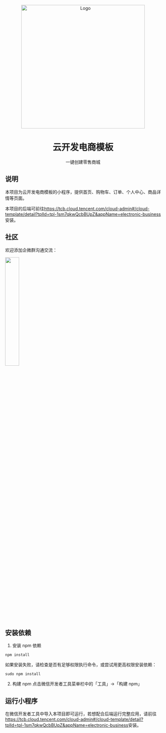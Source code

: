 <br />
<div align="center">
    <img src="https://qcloudimg.tencent-cloud.cn/raw/f97dc74fbf9af5d7b2b3d8bc0a4e91d4.png" alt="Logo" width="400">

  <h1 align="center">云开发电商模板</h1>

  <p align="center">
  一键创建零售商城
    <br />
  </p>
</div>

## 说明

本项目为云开发电商模板的小程序，提供首页、购物车、订单、个人中心、商品详情等页面。

本项目的后端可前往<https://tcb.cloud.tencent.com/cloud-admin#/cloud-template/detail?tplId=tpl-1sm7qkwQcbBUpZ&appName=electronic-business>安装。

## 社区

欢迎添加企微群沟通交流：

<div>
    <img src="https://qcloudimg.tencent-cloud.cn/raw/bbb904f6fd6da01aa677e8a31e37651d.jpg" style="width:30%;">
</div>

## 安装依赖

1. 安装 npm 依赖

```shell
npm install
```

 如果安装失败，请检查是否有足够权限执行命令，或尝试用更高权限安装依赖：

 ```shell
 sudo npm install
 ```

2. 构建 npm
点击微信开发者工具菜单栏中的「工具」->「构建 npm」

## 运行小程序

在微信开发者工具中导入本项目即可运行，若想配合后端运行完整应用，请前往<https://tcb.cloud.tencent.com/cloud-admin#/cloud-template/detail?tplId=tpl-1sm7qkwQcbBUpZ&appName=electronic-business>安装。
